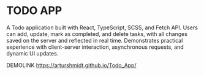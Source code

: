 # TODO APP

A Todo application built with React, TypeScript, SCSS, and Fetch API. Users can add, update, mark as completed, and delete tasks, with all changes saved on the server and reflected in real time.
Demonstrates practical experience with client-server interaction, asynchronous requests, and dynamic UI updates.

DEMOLINK https://arturshmidt.github.io/Todo_App/
